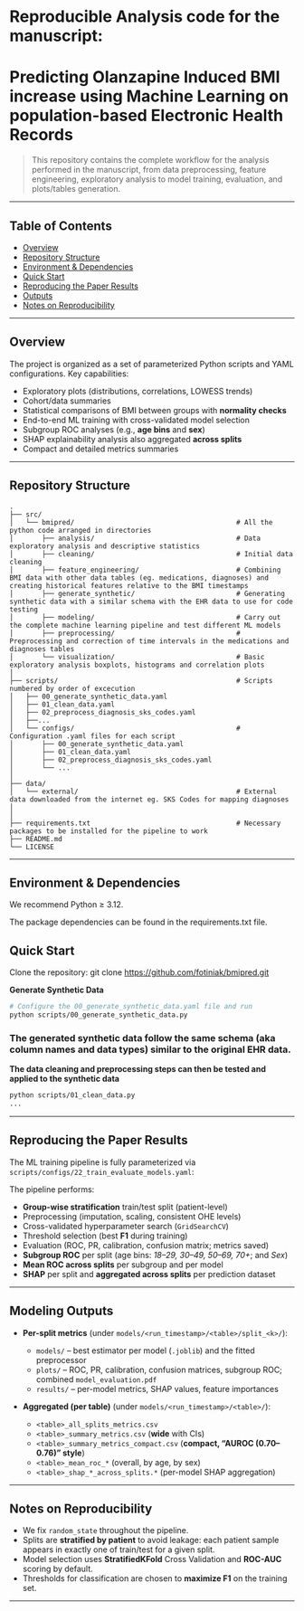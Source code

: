 # Reproducible Analysis code for the manuscript:
# Predicting Olanzapine Induced BMI increase using Machine Learning on population-based Electronic Health Records

> This repository contains the complete workflow for the analysis performed in the manuscript, from data preprocessing, feature engineering, exploratory analysis to model training, evaluation, and plots/tables generation.

---

## Table of Contents

* [Overview](#overview)
* [Repository Structure](#repository-structure)
* [Environment & Dependencies](#environment--dependencies)
* [Quick Start](#quick-start)
* [Reproducing the Paper Results](#reproducing-the-paper-results)
* [Outputs](#outputs)
* [Notes on Reproducibility](#notes-on-reproducibility)

---

## Overview

The project is organized as a set of parameterized Python scripts and YAML configurations. Key capabilities:

* Exploratory plots (distributions, correlations, LOWESS trends)
* Cohort/data summaries
* Statistical comparisons of BMI between groups with **normality checks**
* End-to-end ML training with cross-validated model selection
* Subgroup ROC analyses (e.g., **age bins** and **sex**)
* SHAP explainability analysis also aggregated **across splits**
* Compact and detailed metrics summaries

---

## Repository Structure

```
.
├── src/
│   └── bmipred/                                        # All the python code arranged in directories
│       ├── analysis/                                   # Data exploratory analysis and descriptive statistics
│       ├── cleaning/                                   # Initial data cleaning
│       ├── feature_engineering/                        # Combining BMI data with other data tables (eg. medications, diagnoses) and creating historical features relative to the BMI timestamps
│       ├── generate_synthetic/                         # Generating synthetic data with a similar schema with the EHR data to use for code testing 
│       ├── modeling/                                   # Carry out the complete machine learning pipeline and test different ML models
│       ├── preprocessing/                              # Preprocessing and correction of time intervals in the medications and diagnoses tables
│       └── visualization/                              # Basic exploratory analysis boxplots, histograms and correlation plots
│          
├── scripts/                                            # Scripts numbered by order of excecution
│   ├── 00_generate_synthetic_data.yaml
│   ├── 01_clean_data.yaml
│   ├── 02_preprocess_diagnosis_sks_codes.yaml
│   ├──...
│   └── configs/                                        # Configuration .yaml files for each script
│       ├── 00_generate_synthetic_data.yaml
│       ├── 01_clean_data.yaml
│       ├── 02_preprocess_diagnosis_sks_codes.yaml
│       └── ...
│       
├── data/
│   └── external/                                       # External data downloaded from the internet eg. SKS Codes for mapping diagnoses
│ 
│              
├── requirements.txt                                    # Necessary packages to be installed for the pipeline to work
├── README.md
└── LICENSE
```

---

## Environment & Dependencies

We recommend Python ≥ 3.12.

The package dependencies can be found in the requirements.txt file.

## Quick Start

Clone the repository:
git clone https://github.com/fotiniak/bmipred.git

**Generate Synthetic Data**

```bash
# Configure the 00_generate_synthetic_data.yaml file and run
python scripts/00_generate_synthetic_data.py
```
### The generated synthetic data follow the same schema (aka column names and data types) similar to the original EHR data.

**The data cleaning and preprocessing steps can then be tested and applied to the synthetic data**

```bash
python scripts/01_clean_data.py
...
```
---

## Reproducing the Paper Results

The ML training pipeline is fully parameterized via `scripts/configs/22_train_evaluate_models.yaml`:

The pipeline performs:

* **Group-wise stratification** train/test split (patient-level)
* Preprocessing (imputation, scaling, consistent OHE levels)
* Cross-validated hyperparameter search (`GridSearchCV`)
* Threshold selection (best **F1** during training)
* Evaluation (ROC, PR, calibration, confusion matrix; metrics saved)
* **Subgroup ROC** per split (age bins: *18–29, 30–49, 50–69, 70+*; and *Sex*)
* **Mean ROC across splits** per subgroup and per model
* **SHAP** per split and **aggregated across splits** per prediction dataset

---

## Modeling Outputs

* **Per-split metrics** (under `models/<run_timestamp>/<table>/split_<k>/`):

  * `models/` – best estimator per model (`.joblib`) and the fitted preprocessor
  * `plots/` – ROC, PR, calibration, confusion matrices, subgroup ROC; combined `model_evaluation.pdf`
  * `results/` – per-model metrics, SHAP values, feature importances

* **Aggregated (per table)** (under `models/<run_timestamp>/<table>/`):

  * `<table>_all_splits_metrics.csv`
  * `<table>_summary_metrics.csv` (**wide** with CIs)
  * `<table>_summary_metrics_compact.csv` (**compact, “AUROC (0.70–0.76)” style**)
  * `<table>_mean_roc_*` (overall, by age, by sex)
  * `<table>_shap_*_across_splits.*` (per-model SHAP aggregation)


---

## Notes on Reproducibility

* We fix `random_state` throughout the pipeline.
* Splits are **stratified by patient** to avoid leakage: each patient sample appears in exactly one of train/test for a given split.
* Model selection uses **StratifiedKFold** Cross Validation and **ROC-AUC** scoring by default.
* Thresholds for classification are chosen to **maximize F1** on the training set.

---
